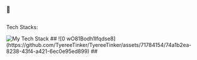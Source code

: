 ###  👋
##
Tech Stacks:

<img src="https://github-readme-tech-stack.vercel.app/api/cards?lineCount=2&bg=%230D1117&badge=%23161B22&border=%2321262D&titleColor=%2358A6FF" alt="My Tech Stack" />
##
![0 wO81Bodh1Ifqdse8](https://github.com/TyereeTinker/TyereeTinker/assets/71784154/74a1b2ea-8238-43f4-a421-6ec0e95ed899)
##

<!--
**TyereeTinker/TyereeTinker** is a ✨ _special_ ✨ repository because its `README.md` (this file) appears on your GitHub profile.

Here are some ideas to get you started:

- 🔭 I’m currently working on ...
- 🌱 I’m currently learning ...
- 👯 I’m looking to collaborate on ...
- 🤔 I’m looking for help with ...
- 💬 Ask me about ...
- 📫 How to reach me: ...
- 😄 Pronouns: ...
- ⚡ Fun fact: ...
-->
